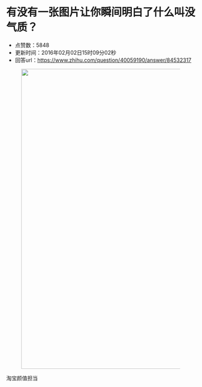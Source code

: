 # 有没有一张图片让你瞬间明白了什么叫没气质？
- 点赞数：5848
- 更新时间：2016年02月02日15时09分02秒
- 回答url：https://www.zhihu.com/question/40059190/answer/84532317
<body>
 <figure>
  <img src="https://pic1.zhimg.com/50/50f744a30be8ef372ca945454345e4d9_720w.jpg?source=1940ef5c" data-rawwidth="800" data-rawheight="800" data-original-token="50f744a30be8ef372ca945454345e4d9" class="origin_image zh-lightbox-thumb" width="800" data-original="https://picx.zhimg.com/50f744a30be8ef372ca945454345e4d9_r.jpg?source=1940ef5c">
 </figure>
 <p data-pid="3JTH3vY5">淘宝颜值担当</p>
</body>